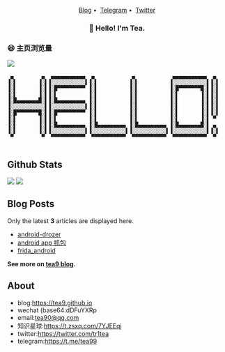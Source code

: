 

<!--
### Hi there 👋
**tea9/tea9** is a ✨ _special_ ✨ repository because its `README.md` (this file) appears on your GitHub profile.

Here are some ideas to get you started:

- 🔭 I’m currently working on ...
- 🌱 I’m currently learning ...
- 👯 I’m looking to collaborate on ...
- 🤔 I’m looking for help with ...
- 💬 Ask me about ...
- 📫 How to reach me: ...
- 😄 Pronouns: ...
- ⚡ Fun fact: ...
-->


<p align="center">
<a href="https://tea9.github.io/">Blog</a>&nbsp;•&nbsp;
<a href="https://t.me/tea99">Telegram</a>&nbsp;•&nbsp;
<a href="https://twitter.com/tr1tea">Twitter</a>
</p>


<h3 align="center">👋 Hello! I'm Tea.</h3>

### 😆 主页浏览量

![](https://count.getloli.com/get/@tea9.github.readme)

```
 ▄         ▄  ▄▄▄▄▄▄▄▄▄▄▄  ▄            ▄            ▄▄▄▄▄▄▄▄▄▄▄  ▄ 
▐░▌       ▐░▌▐░░░░░░░░░░░▌▐░▌          ▐░▌          ▐░░░░░░░░░░░▌▐░▌
▐░▌       ▐░▌▐░█▀▀▀▀▀▀▀▀▀ ▐░▌          ▐░▌          ▐░█▀▀▀▀▀▀▀█░▌▐░▌
▐░▌       ▐░▌▐░▌          ▐░▌          ▐░▌          ▐░▌       ▐░▌▐░▌
▐░█▄▄▄▄▄▄▄█░▌▐░█▄▄▄▄▄▄▄▄▄ ▐░▌          ▐░▌          ▐░▌       ▐░▌▐░▌
▐░░░░░░░░░░░▌▐░░░░░░░░░░░▌▐░▌          ▐░▌          ▐░▌       ▐░▌▐░▌
▐░█▀▀▀▀▀▀▀█░▌▐░█▀▀▀▀▀▀▀▀▀ ▐░▌          ▐░▌          ▐░▌       ▐░▌▐░▌
▐░▌       ▐░▌▐░▌          ▐░▌          ▐░▌          ▐░▌       ▐░▌ ▀ 
▐░▌       ▐░▌▐░█▄▄▄▄▄▄▄▄▄ ▐░█▄▄▄▄▄▄▄▄▄ ▐░█▄▄▄▄▄▄▄▄▄ ▐░█▄▄▄▄▄▄▄█░▌ ▄ 
▐░▌       ▐░▌▐░░░░░░░░░░░▌▐░░░░░░░░░░░▌▐░░░░░░░░░░░▌▐░░░░░░░░░░░▌▐░▌
 ▀         ▀  ▀▀▀▀▀▀▀▀▀▀▀  ▀▀▀▀▀▀▀▀▀▀▀  ▀▀▀▀▀▀▀▀▀▀▀  ▀▀▀▀▀▀▀▀▀▀▀  ▀ 
                                                                    
```
                                  

## Github Stats

<a href="https://github.com/tea9"><img src="https://github-readme-stats.vercel.app/api?username=tea9&show_icons=true&count_private=true&hide_title=true&theme=default&hide_border=true"></a>
<a href="https://github.com/tea9"><img src='https://github-readme-stats.vercel.app/api/top-langs/?username=tea9&hide=HTML,Javascript&show_icons=true&count_private=true&hide_title=true&theme=default&hide_border=true'/></a>
<!--<a href="https://github.com/tea9"><img src='https://github-readme-stats.vercel.app/api?username=tea9&show_icons=true&icon_color=FFCC33&title_color=FFCC33&hide_title=true'/></a>-->

## Blog Posts

Only the latest **3** articles are displayed here.

<!--START_SECTION:posts-->
* [android-drozer](https://tea9.github.io/post/525637870.html)
* [android app 抓包](https://tea9.github.io/post/2081828674.html)
* [frida_android](https://tea9.github.io/post/1380470019.html)
<!--END_SECTION:posts-->

**See more on [tea9 blog](https://tea9.github.io/).**

## About 
* blog:https://tea9.github.io
* wechat (base64:dDFuYXRp
* email:tea90@qq.com
* 知识星球:https://t.zsxq.com/7YJEEqj
* twitter:https://twitter.com/tr1tea
* telegram:https://t.me/tea99

